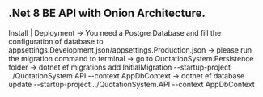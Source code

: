 ## .Net 8 BE API with Onion Architecture. 

Install | Deployment 
-> You need a Postgre Database and fill the configuration of database to appsettings.Development.json/appsettings.Production.json
-> please run the migration command to terminal 
  -> go to QuotationSystem.Persistence folder
  -> dotnet ef migrations add InitialMigration --startup-project ../QuotationSystem.API --context AppDbContext
  -> dotnet ef database update --startup-project ../QuotationSystem.API --context AppDbContext


